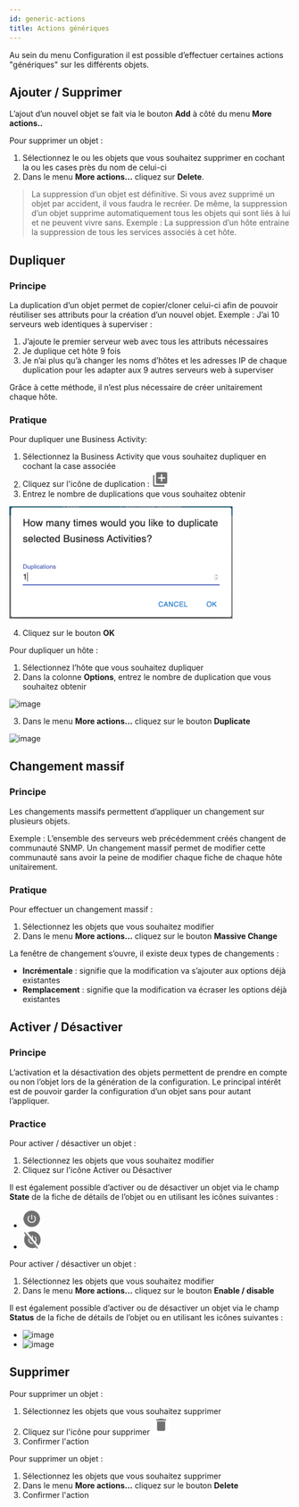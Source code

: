 ```yaml
---
id: generic-actions
title: Actions génériques
---
```


Au sein du menu Configuration il est possible d’effectuer certaines actions "génériques" sur les différents objets.

## Ajouter / Supprimer

L’ajout d’un nouvel objet se fait via le bouton **Add** à côté du menu **More actions..**

Pour supprimer un objet :

1. Sélectionnez le ou les objets que vous souhaitez supprimer en cochant la ou les cases près du nom de celui-ci
2. Dans le menu **More actions...** cliquez sur **Delete**.

> La suppression d’un objet est définitive. Si vous avez supprimé un objet par accident, il vous faudra le recréer. De
> même, la suppression d’un objet supprime automatiquement tous les objets qui sont liés à lui et ne peuvent vivre
> sans. Exemple : La suppression d’un hôte entraine la suppression de tous les services associés à cet hôte.

## Dupliquer

### Principe

La duplication d’un objet permet de copier/cloner celui-ci afin de pouvoir réutiliser ses attributs pour la création
d’un nouvel objet. Exemple : J’ai 10 serveurs web identiques à superviser :

1. J’ajoute le premier serveur web avec tous les attributs nécessaires
2. Je duplique cet hôte 9 fois
3. Je n’ai plus qu’à changer les noms d’hôtes et les adresses IP de chaque duplication pour les adapter aux 9 autres
  serveurs web à superviser

Grâce à cette méthode, il n’est plus nécessaire de créer unitairement chaque hôte.

### Pratique

<!--DOCUSAURUS_CODE_TABS-->
<!--New pages-->

Pour dupliquer une Business Activity:

1. Sélectionnez la Business Activity que vous souhaitez dupliquer en cochant la case associée
2. Cliquez sur l'icône de duplication : <img src="../assets/configuration/common/duplicate_new.png" width="32" />
3. Entrez le nombre de duplications que vous souhaitez obtenir

<img src="../assets/configuration/common/duplicate_objects_new.png" width="400" />

4. Cliquez sur le bouton **OK**

<!--Legacy pages-->

Pour dupliquer un hôte :

1. Sélectionnez l’hôte que vous souhaitez dupliquer
2. Dans la colonne **Options**, entrez le nombre de duplication que vous souhaitez obtenir

![image](assets/configuration/common/01duplicate.png)

3.	Dans le menu **More actions...** cliquez sur le bouton **Duplicate**

![image](assets/configuration/common/01duplicateobjects.png)

<!--END_DOCUSAURUS_CODE_TABS-->

## Changement massif

### Principe

Les changements massifs permettent d’appliquer un changement sur plusieurs objets.

Exemple : L’ensemble des serveurs web précédemment créés changent de communauté SNMP. Un changement massif permet de
modifier cette communauté sans avoir la peine de modifier chaque fiche de chaque hôte unitairement.

### Pratique

Pour effectuer un changement massif :

1. Sélectionnez les objets que vous souhaitez modifier
2. Dans le menu **More actions...** cliquez sur le bouton **Massive Change**

La fenêtre de changement s’ouvre, il existe deux types de changements :

* **Incrémentale** : signifie que la modification va s’ajouter aux options déjà existantes
* **Remplacement** : signifie que la modification va écraser les options déjà existantes

## Activer / Désactiver

### Principe

L’activation et la désactivation des objets permettent de prendre en compte ou non l’objet lors de la génération de la
configuration. Le principal intérêt est de pouvoir garder la configuration d’un objet sans pour autant l’appliquer.

### Practice

<!--DOCUSAURUS_CODE_TABS-->
<!--New pages-->

Pour activer / désactiver un objet :

1. Sélectionnez les objets que vous souhaitez modifier
2. Cliquez sur l'icône Activer ou Désactiver

Il est également possible d’activer ou de désactiver un objet via le champ **State** de la fiche de détails de l’objet
ou en utilisant les icônes suivantes :

* <img src="../assets/configuration/common/enabled_new.png" width="32" />
* <img src="../assets/configuration/common/disabled_new.png" width="32" />

<!--Legacy pages-->

Pour activer / désactiver un objet :

1. Sélectionnez les objets que vous souhaitez modifier
2. Dans le menu **More actions...** cliquez sur le bouton **Enable / disable**

Il est également possible d’activer ou de désactiver un objet via le champ **Status** de la fiche de détails de l’objet
ou en utilisant les icônes suivantes :

* ![image](assets/configuration/common/enabled.png)
* ![image](assets/configuration/common/disabled.png)

<!--END_DOCUSAURUS_CODE_TABS-->

## Supprimer

<!--DOCUSAURUS_CODE_TABS-->
<!--New pages-->

Pour supprimer un objet :

1. Sélectionnez les objets que vous souhaitez supprimer
2. Cliquez sur l'icône pour supprimer <img src="../assets/configuration/common/delete_new.png" width="32" />
3. Confirmer l'action

<!--Legacy pages-->

Pour supprimer un objet :

1. Sélectionnez les objets que vous souhaitez supprimer
2. Dans le menu **More actions...** cliquez sur le bouton **Delete**
3. Confirmer l'action

<!--END_DOCUSAURUS_CODE_TABS-->
